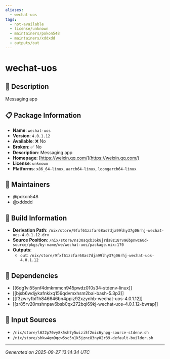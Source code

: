 ```yaml
---
aliases:
  - wechat-uos
tags:
  - not-available
  - license/unknown
  - maintainers/pokon548
  - maintainers/xddxdd
  - outputs/out
---
```


# wechat-uos

## 📝 Description

Messaging app

## 📋 Package Information

- **Name**: `wechat-uos`
- **Version**: `4.0.1.12`
- **Available**: ❌ No
- **Broken**: ✅ No
- **Description**: Messaging app
- **Homepage**: [https://weixin.qq.com/](https://weixin.qq.com/)
- **License**: `unknown`
- **Platforms**: `x86_64-linux`, `aarch64-linux`, `loongarch64-linux`
## 👥 Maintainers

- @pokon548
- @xddxdd


## 🔧 Build Information

- **Derivation Path**: `/nix/store/9fxf61zzfar68as7dja99lhy37g06rhj-wechat-uos-4.0.1.12.drv`
- **Source Position**: `/nix/store/ns30sqxb36k8jrds8z18rv96bpnwc60d-source/pkgs/by-name/we/wechat-uos/package.nix:170`
- **Outputs**:
  - `out`:  `/nix/store/9fxf61zzfar68as7dja99lhy37g06rhj-wechat-uos-4.0.1.12`

## 🔗 Dependencies

- [[6dg1vi55ynf4dmkmmcn945pwdz010s34-stdenv-linux]]
- [[bjsb6wdjykafnkixq156qdvmxhsm2bai-bash-5.3p3]]
- [[f3zwryfbf1h846646bn4ppiz92xzynhb-wechat-uos-4.0.1.12]]
- [[zr85rv20mshnpav6bsb0qx272bqi69kj-wechat-uos-4.0.1.12-bwrap]]

## 📁 Input Sources

- `/nix/store/l622p70vy8k5sh7y5wizi5f2mic6ynpg-source-stdenv.sh`
- `/nix/store/shkw4qm9qcw5sc5n1k5jznc83ny02r39-default-builder.sh`

---
*Generated on 2025-09-27 13:14:34 UTC*
